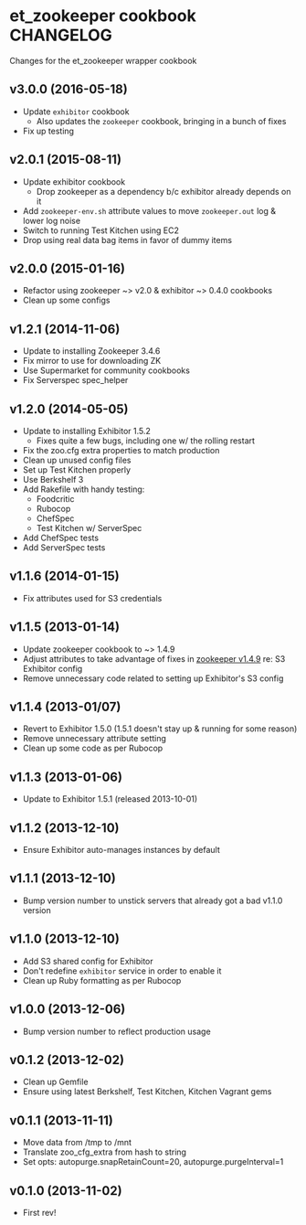 et_zookeeper cookbook CHANGELOG
===============================
Changes for the et_zookeeper wrapper cookbook

v3.0.0 (2016-05-18)
-------------------
* Update `exhibitor` cookbook
    - Also updates the `zookeeper` cookbook, bringing in a bunch of fixes
* Fix up testing

v2.0.1 (2015-08-11)
-------------------
* Update exhibitor cookbook
    - Drop zookeeper as a dependency b/c exhibitor already depends on it
* Add `zookeeper-env.sh` attribute values to move `zookeeper.out` log & lower log noise
* Switch to running Test Kitchen using EC2
* Drop using real data bag items in favor of dummy items

v2.0.0 (2015-01-16)
-------------------
* Refactor using zookeeper ~> v2.0 & exhibitor ~> 0.4.0 cookbooks
* Clean up some configs

v1.2.1 (2014-11-06)
-------------------
* Update to installing Zookeeper 3.4.6
* Fix mirror to use for downloading ZK
* Use Supermarket for community cookbooks
* Fix Serverspec spec_helper

v1.2.0 (2014-05-05)
-------------------
* Update to installing Exhibitor 1.5.2
    * Fixes quite a few bugs, including one w/ the rolling restart
* Fix the zoo.cfg extra properties to match production
* Clean up unused config files
* Set up Test Kitchen properly
* Use Berkshelf 3
* Add Rakefile with handy testing:
    * Foodcritic
    * Rubocop
    * ChefSpec
    * Test Kitchen w/ ServerSpec
* Add ChefSpec tests
* Add ServerSpec tests


v1.1.6 (2014-01-15)
-------------
* Fix attributes used for S3 credentials

v1.1.5 (2013-01-14)
-------------
* Update zookeeper cookbook to ~> 1.4.9
* Adjust attributes to take advantage of fixes in [zookeeper v1.4.9](https://github.com/SimpleFinance/chef-zookeeper/compare/v1.4.8...v1.4.9) re: S3 Exhibitor config
* Remove unnecessary code related to setting up Exhibitor's S3 config

v1.1.4 (2013-01/07)
-------------
* Revert to Exhibitor 1.5.0 (1.5.1 doesn't stay up & running for some reason)
* Remove unnecessary attribute setting
* Clean up some code as per Rubocop

v1.1.3 (2013-01-06)
-------------
* Update to Exhibitor 1.5.1 (released 2013-10-01)

v1.1.2 (2013-12-10)
-------------
* Ensure Exhibitor auto-manages instances by default

v1.1.1 (2013-12-10)
-------------
* Bump version number to unstick servers that already got a bad v1.1.0 version

v1.1.0 (2013-12-10)
-------------
* Add S3 shared config for Exhibitor
* Don't redefine `exhibitor` service in order to enable it
* Clean up Ruby formatting as per Rubocop

v1.0.0 (2013-12-06)
-------------
* Bump version number to reflect production usage

v0.1.2 (2013-12-02)
-------------
* Clean up Gemfile
* Ensure using latest Berkshelf, Test Kitchen, Kitchen Vagrant gems

v0.1.1 (2013-11-11)
-------------
* Move data from /tmp to /mnt
* Translate zoo_cfg_extra from hash to string
* Set opts: autopurge.snapRetainCount=20, autopurge.purgeInterval=1

v0.1.0 (2013-11-02)
-------------
* First rev!
